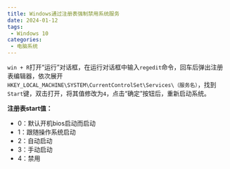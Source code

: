 ```yaml
---
title: Windows通过注册表强制禁用系统服务
date: 2024-01-12
tags:
 - Windows 10
categories:
 - 电脑系统
---
```


<!-- # Windows通过注册表强制禁用系统服务 -->

`win + R`打开“运行”对话框，在运行对话框中输入`regedit`命令，回车后弹出注册表编辑器，依次展开`HKEY_LOCAL_MACHINE\SYSTEM\CurrentControlSet\Services\（服务名）`，找到`Start`键，双击打开，将其值修改为`4`，点击“确定”按钮后，重新启动系统。



**注册表start值：**

* 0：默认开机bios启动而启动
* 1：跟随操作系统启动
* 2：自动启动
* 3：手动启动
* 4：禁用